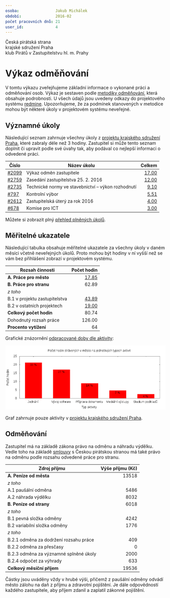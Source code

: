 ```yaml
---
osoba:                Jakub Michálek
období:               2016-02
počet pracovních dnů: 21
user_id:              4
---
```

Česká pirátská strana  
krajské sdružení Praha  
klub Pirátů v Zastupitelstvu hl. m. Prahy

Výkaz odměňování
================

V tomtu výkazu zveřejňujeme základní informace o vykonané práci a odměňování osob. Výkaz je sestaven podle [metodiky odměňování][metodika],
která obsahuje podrobnosti. U všech údajů jsou uvedeny odkazy do projektového systému [redmine](https://redmine.pirati.cz). Upozorňujeme, že za podmínek stanovených v metodice mohou být některé úkoly v projektovém systému neveřejné.

Významné úkoly
----------------------

Následující seznam zahrnuje všechny úkoly z [projektu krajského sdružení Praha][kspraha], které zabraly déle než 3 hodiny. Zastupitel si může tento seznam doplnit či upravit podle své úvahy tak, aby podával co nejlepší informaci o odvedené práci.

Číslo              |   Název úkolu                                         |  Celkem           
-------------------|-------------------------------------------------------|------------------:
[#2099][task2099]  |   Výkaz odměn zastupitele                             |  [17.00][time2099]
[#2759][task2759]  |   Zasedání zastupitelstva 25. 2. 2016                 |  [12.00][time2759]
[#2735][task2735]  |   Technické normy ve stavebnictví – výkon rozhodnutí  |  [9.10][time2735] 
[#797][task797]    |   Kontrolní výbor                                     |  [5.51][time797]  
[#2612][task2612]  |   Zastupitelská úterý za rok 2016                     |  [4.00][time2612] 
[#678][task678]    |   Komise pro ICT                                      |  [3.00][time678]  

Můžete si zobrazit plný [přehled plněných úkolů][tasklist].

Měřitelné ukazatele
-------------------

Následující tabulka obsahuje měřitelné ukazatele za všechny úkoly v daném měsíci
včetně neveřejných úkolů. Proto mohou být hodiny v ní vyšší než se vám bez
přihlášení zobrazí v projektovém systému.

Rozsah činnosti                        | Počet hodin
--------------                         | ----------:
**A. Práce pro město**                 | [17.85][linktocityhours]
**B. Práce pro stranu**                | 62.89
*z toho*                               |
B.1 v projektu zastupitelstva          | [43.89][linktohomehours]
B.2 v ostatních projektech             | [19.00][linktootherhours]
**Celkový počet hodin**                | 80.74
Dohodnutý rozsah práce                 | 126.00
**Procento vytížení**                  | 64

Grafické znázornění [odpracované doby dle aktivity][activitylist]:

![Aktivity v měsíci](aktivity.png)

Graf zahrnuje pouze aktivity v [projektu krajského sdružení Praha][kspraha].


Odměňování
----------

Zastupitel má na základě zákona právo na odměnu a náhradu výdělku. Vedle toho na základě [smlouvy][smlouva] s Českou pirátskou stranou má také právo na odměnu podle rozsahu odvedené práce pro stranu.

Zdroj příjmu                           | Výše příjmu (Kč)
-----------------                      | --------------:
**A. Peníze od města**                 | 13518
*z toho*                               |
A.1 paušální odměna                    | 5486
A.2 náhrada výdělku                    | 8032
**B. Peníze od strany**                | 6018
*z toho*                               |
B.1 pevná složka odměny                | 4242
B.2 variabilní složka odměny           | 1776
*z toho*                               |
B.2.1 odměna za dodržení rozsahu práce | 409
B.2.2 odměna za přesčasy               | 0
B.2.3 odměna za významné splněné úkoly | 2000
B.2.4 odpočet za výhrady               | 633
**Celkový měsíční příjem**             | 19536

Částky jsou uváděny vždy v hrubé výši, přičemž z paušální odměny odvádí město zálohu na daň z příjmu a zdravotní pojištění. Je dále odpovědností každého zastupitele, aby příjem zdanil a zaplatil zákonné pojištění.

[metodika]: https://redmine.pirati.cz/projects/praha/wiki/Odm%C4%9B%C5%88ov%C3%A1n%C3%AD_zastupitel%C5%AF

[kspraha]: https://redmine.pirati.cz/projects/kspraha
[tasklist]: https://redmine.pirati.cz/projects/kspraha/time_entries/report?f[]=spent_on&f[]=user_id&op[user_id]==&f[]=&columns=month&criteria[]=issue&op[spent_on]=><&op[user_id]==&utf8=✓&v[spent_on][]=2016-02-01&v[spent_on][]=2016-02-29&v[user_id][]=4
[task2099]: https://redmine.pirati.cz/issues/2099
[time2099]:https://redmine.pirati.cz/issues/2099/time_entries?f[]=spent_on&f[]=user_id&f[]=&op[spent_on]=><&op[user_id]==&op[spent_on]=><&op[user_id]==&utf8=✓&v[spent_on][]=2016-02-01&v[spent_on][]=2016-02-29&v[user_id][]=4
[task2759]: https://redmine.pirati.cz/issues/2759
[time2759]:https://redmine.pirati.cz/issues/2759/time_entries?f[]=spent_on&f[]=user_id&f[]=&op[spent_on]=><&op[user_id]==&op[spent_on]=><&op[user_id]==&utf8=✓&v[spent_on][]=2016-02-01&v[spent_on][]=2016-02-29&v[user_id][]=4
[task2735]: https://redmine.pirati.cz/issues/2735
[time2735]:https://redmine.pirati.cz/issues/2735/time_entries?f[]=spent_on&f[]=user_id&f[]=&op[spent_on]=><&op[user_id]==&op[spent_on]=><&op[user_id]==&utf8=✓&v[spent_on][]=2016-02-01&v[spent_on][]=2016-02-29&v[user_id][]=4
[task797]: https://redmine.pirati.cz/issues/797
[time797]:https://redmine.pirati.cz/issues/797/time_entries?f[]=spent_on&f[]=user_id&f[]=&op[spent_on]=><&op[user_id]==&op[spent_on]=><&op[user_id]==&utf8=✓&v[spent_on][]=2016-02-01&v[spent_on][]=2016-02-29&v[user_id][]=4
[task2612]: https://redmine.pirati.cz/issues/2612
[time2612]:https://redmine.pirati.cz/issues/2612/time_entries?f[]=spent_on&f[]=user_id&f[]=&op[spent_on]=><&op[user_id]==&op[spent_on]=><&op[user_id]==&utf8=✓&v[spent_on][]=2016-02-01&v[spent_on][]=2016-02-29&v[user_id][]=4
[task678]: https://redmine.pirati.cz/issues/678
[time678]:https://redmine.pirati.cz/issues/678/time_entries?f[]=spent_on&f[]=user_id&f[]=&op[spent_on]=><&op[user_id]==&op[spent_on]=><&op[user_id]==&utf8=✓&v[spent_on][]=2016-02-01&v[spent_on][]=2016-02-29&v[user_id][]=4
[activitylist]: https://redmine.pirati.cz/projects/kspraha/time_entries/report?columns=month&criteria[]=activity&f[]=spent_on&f[]=user_id&f[]=&op[spent_on]=><&op[user_id]==&utf8=✓&v[spent_on][]=2016-02-01&v[spent_on][]=2016-02-29&v[user_id][]=4

[smlouva]: https://smlouvy.pirati.cz/smlouvy/2014/11/13/jakub-michalek/index.html
[linktocityhours]: https://redmine.pirati.cz/projects/praha/time_entries?f[]=spent_on&f[]=user_id&f[]=cf_16&f[]=&op[cf_16]=*&op[spent_on]=><&op[user_id]==&utf8=✓&v[spent_on][]=2016-02-01&v[spent_on][]=2016-02-29&v[user_id][]=4
[linktohomehours]: https://redmine.pirati.cz/projects/praha/time_entries?f[]=spent_on&f[]=user_id&f[]=&f[]=subproject_id&op[subproject_id]=!*&op[spent_on]=><&op[user_id]==&utf8=✓&v[spent_on][]=2016-02-01&v[spent_on][]=2016-02-29&v[user_id][]=4&f[]=cf_16&op[cf_16]=!*
[linktootherhours]: https://redmine.pirati.cz/time_entries?&columns=month&criteria[]=user&f[]=spent_on&f[]=user_id&f[]=cf_16&f[]=project_id&f[]=&op[cf_16]==&op[project_id]=!&v[cf_16][]=strana&v[project_id][]=15&op[spent_on]=><&op[user_id]==&utf8=✓&v[spent_on][]=2016-02-01&v[spent_on][]=2016-02-29&v[user_id][]=4
